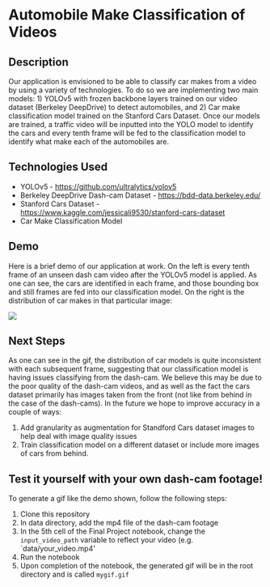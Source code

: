 # Automobile Make Classification of Videos

## Description

Our application is envisioned to be able to classify car makes from a video by using a variety of technologies. To do so we are implementing two main models: 1) YOLOv5 with frozen backbone layers trained on our video dataset (Berkeley DeepDrive) to detect automobiles, and 2) Car make classification model trained on the Stanford Cars Dataset. Once our models are trained, a traffic video will be inputted into the YOLO model to identify the cars and every tenth frame will be fed to the classification model to identify what make each of the automobiles are.

## Technologies Used

- YOLOv5 - https://github.com/ultralytics/yolov5
- Berkeley DeepDrive Dash-cam Dataset - https://bdd-data.berkeley.edu/
- Stanford Cars Dataset - https://www.kaggle.com/jessicali9530/stanford-cars-dataset
- Car Make Classification Model



## Demo
Here is a brief demo of our application at work. On the left is every tenth frame of an unseen dash cam video after the YOLOv5 model is applied. As one can see, the cars are identified in each frame, and those bounding box and still frames are fed into our classification model. On the right is the distribution of car makes in that particular image:

![](https://github.com/ndecavel/msds631_final_project/blob/main/images/mygif.gif)


## Next Steps
As one can see in the gif, the distribution of car models is quite inconsistent with each subsequent frame, suggesting that our classification model is having issues classifying from the dash-cam. We believe this may be due to the poor quality of the dash-cam videos, and as well as the fact the cars dataset primarily has images taken from the front (not like from behind in the case of the dash-cams). In the future we hope to improve accuracy in a couple of ways:
1) Add granularity as augmentation for Standford Cars dataset images to help deal with image quality issues
2) Train classification model on a different dataset or include more images of cars from behind.

## Test it yourself with your own dash-cam footage!
To generate a gif like the demo shown, follow the following steps:
1) Clone this repository
2) In data directory, add the mp4 file of the dash-cam footage
3) In the 5th cell of the Final Project notebook, change the `input_video_path` variable to reflect your video (e.g. `data/your_video.mp4'
4) Run the notebook
5) Upon completion of the notebook, the generated gif will be in the root directory and is called `mygif.gif`







